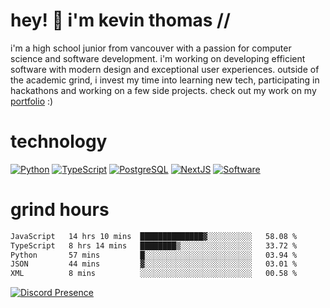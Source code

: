 # hey! 👋 i'm kevin thomas //

i'm a high school junior from vancouver with a passion for computer science and software development. i'm working on developing efficient software with modern design and exceptional user experiences. outside of the academic grind, i invest my time into learning new tech, participating in hackathons and working on a few side projects. check out my work on my [portfolio](https://kevinjosethomas.com/) :)

# technology

[![Python](https://i.imgur.com/uJCFGqb.png)](https://kevinthomas.codes/stack)
[![TypeScript](https://i.imgur.com/LlHxpmm.png)](https://kevinthomas.codes/stack)
[![PostgreSQL](https://i.imgur.com/JtHCo5L.png)](https://kevinthomas.codes/stack)
[![NextJS](https://i.imgur.com/S1zqWbT.png)](https://kevinthomas.codes/stack)
[![Software](https://i.imgur.com/cdfHm5u.png)](https://kevinthomas.codes/stack)

# grind hours

<!--START_SECTION:waka-->

```txt
JavaScript   14 hrs 10 mins  ██████████████▓░░░░░░░░░░   58.08 %
TypeScript   8 hrs 14 mins   ████████▒░░░░░░░░░░░░░░░░   33.72 %
Python       57 mins         █░░░░░░░░░░░░░░░░░░░░░░░░   03.94 %
JSON         44 mins         ▓░░░░░░░░░░░░░░░░░░░░░░░░   03.01 %
XML          8 mins          ░░░░░░░░░░░░░░░░░░░░░░░░░   00.58 %
```

<!--END_SECTION:waka-->

[![Discord Presence](https://lanyard.cnrad.dev/api/418707912836382721)](https:/kevinthomas.codes/)
